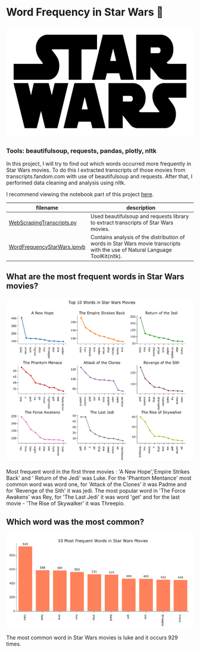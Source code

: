 # Word Frequency in Star Wars :speech_balloon:

<img src="images/starwarslogo.png" width="900" height="300" />





### Tools: beautifulsoup, requests, pandas, plotly, nltk 


In this project, I will try to find out which words occurred more frequently in Star Wars movies. To do this I extracted transcripts of those movies from transcripts.fandom.com with use of beautifulsoup and requests. After that, I performed data cleaning and analysis using nltk.  

I recommend viewing the notebook part of this project [here](https://nbviewer.jupyter.org/github/Alicja96/Word-Frequency-in-Star-Wars/blob/master/Word_Frequency_Star_Wars.ipynb).

filename | description
------------ | -------------
[WebScrapingTranscripts.py](WebScrapingTranscripts.py) | Used beautifulsoup and requests library to extract transcripts of Star Wars movies. 
[WordFrequencyStarWars.ipnyb](WordFrequencyStarWars.ipynb) | Contains analysis of the distribution of words in Star Wars movie transcripts with the use of Natural Language ToolKit(nltk).



## What are the most frequent words in Star Wars movies? 

<img src="images/topwords.png" width="900" />


Most frequent word in the first three movies : 'A New Hope','Empire Strikes Back' and ' Return of the Jedi' was Luke. 
For the 'Phantom Mentance' most common word was word one, for 'Attack of the Clones' it was Padme and for 'Revenge of the Sith' it was jedi.
The most popular word in 'The Force Awakens' was Rey, for 'The Last Jedi' it was word 'get' and for the last movie - 'The Rise of Skywalker' it was Threepio. 

## Which word was the most common? 
  
 <img src="images/mostcommon.png" width="900"/>

 The most common word in Star Wars movies is luke and it occurs 929 times.
 
